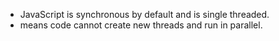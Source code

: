 - JavaScript is synchronous by default and is single threaded.
- means code cannot create new threads and run in parallel.